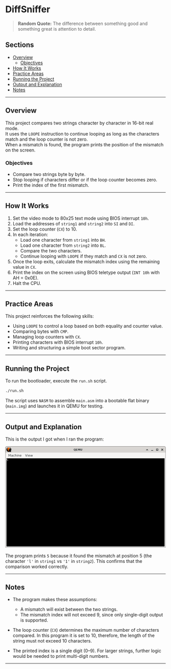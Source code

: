# DiffSniffer

> **Random Quote:** The difference between something good and something great is attention to detail.

## Sections

+ [Overview](#overview)
    - [Objectives](#objectives)
+ [How It Works](#how-it-works)
+ [Practice Areas](#practice-areas)
+ [Running the Project](#running-the-project)
+ [Output and Explanation](#output-and-explanation)
+ [Notes](#notes)

---

## Overview

This project compares two strings character by character in 16-bit real mode.  
It uses the `LOOPE` instruction to continue looping as long as the characters match and the loop counter is not zero.  
When a mismatch is found, the program prints the position of the mismatch on the screen.

### Objectives

+ Compare two strings byte by byte.
+ Stop looping if characters differ or if the loop counter becomes zero.
+ Print the index of the first mismatch.

---

## How It Works

1. Set the video mode to 80x25 text mode using BIOS interrupt `10h`.
2. Load the addresses of `string1` and `string2` into `SI` and `DI`.
3. Set the loop counter (`CX`) to 10.
4. In each iteration:
   + Load one character from `string1` into `BH`.
   + Load one character from `string2` into `BL`.
   + Compare the two characters.
   + Continue looping with `LOOPE` if they match and `CX` is not zero.
5. Once the loop exits, calculate the mismatch index using the remaining value in `CX`.
6. Print the index on the screen using BIOS teletype output (`INT 10h` with AH = 0x0E).
7. Halt the CPU.

---

## Practice Areas

This project reinforces the following skills:

+ Using `LOOPE` to control a loop based on both equality and counter value.
+ Comparing bytes with `CMP`.
+ Managing loop counters with `CX`.
+ Printing characters with BIOS interrupt `10h`.
+ Writing and structuring a simple boot sector program.

---

## Running the Project

To run the bootloader, execute the `run.sh` script.

```sh
./run.sh
```

The script uses `NASM` to assemble `main.asm` into a bootable flat binary (`main.img`) and launches it in QEMU for testing.

---

## Output and Explanation

This is the output I got when I ran the program:

![Program's Output](../../../resources/images/diff_sniffer_output.png)

The program prints `5` because it found the mismatch at position 5 (the character `'l'` in `string1` vs `'1'` in `string2`).
This confirms that the comparison worked correctly.

---

## Notes

* The program makes these assumptions:

    * A mismatch will exist between the two strings.
    * The mismatch index will not exceed 9, since only single-digit output is supported.
* The loop counter (`CX`) determines the maximum number of characters compared. In this program it is set to 10, therefore, the length of the string must not exceed 10 characters.
* The printed index is a single digit (0–9). For larger strings, further logic would be needed to print multi-digit numbers.

---
